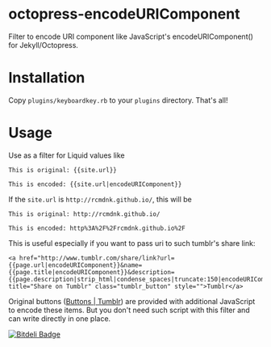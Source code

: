 octopress-encodeURIComponent
============================

Filter to encode URI component like JavaScript's encodeURIComponent() for Jekyll/Octopress.

# Installation

Copy `plugins/keyboardkey.rb` to your `plugins` directory. That's all!

# Usage

Use as a filter for Liquid values like

    This is original: {{site.url}}

    This is encoded: {{site.url|encodeURIComponent}}

If the `site.url` is `http://rcmdnk.github.io/`, this will be


    This is original: http://rcmdnk.github.io/

    This is encoded: http%3A%2F%2Frcmdnk.github.io%2F


This is useful especially if you want to pass uri to such tumblr's share link:

    <a href="http://www.tumblr.com/share/link?url={{page.url|encodeURIComponent}}&name={{page.title|encodeURIComponent}}&description={{page.description|strip_html|condense_spaces|truncate:150|encodeURIComponent}}" title="Share on Tumblr" class="tumblr_button" style="">Tumblr</a>

Original buttons ([Buttons | Tumblr](http://www.tumblr.com/buttons)) are provided with additional JavaScript to encode these items.
But you don't need such script with this filter and can write directly in one place.


[![Bitdeli Badge](https://d2weczhvl823v0.cloudfront.net/rcmdnk/octopress-encodeuricomponent/trend.png)](https://bitdeli.com/free "Bitdeli Badge")


